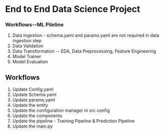 # End to End Data Science Project

### Workflows--ML Pileline

1. Data Ingestion - schema.yaml and params.yaml are not required in data ingestion step
2. Data Validation
3. Data Transformation -- EDA, Data Preprocessing, Feature Engineering
4. Model Trainer
5. Model Evaluation

## Workflows

1. Update Config.yaml
2. Update Schema.yaml
3. Update params.yaml
4. Update the entity
5. Update the configuration manager in src config
6. Update the components
7. Update the pipeline - Training Pipeline & Prediction Pipeline
8. Update the main.py


